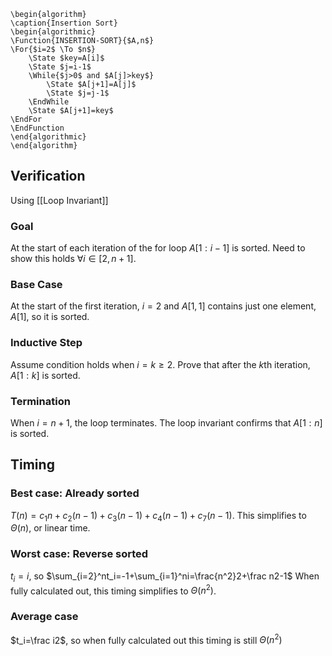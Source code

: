 
```pseudo
\begin{algorithm}
\caption{Insertion Sort}
\begin{algorithmic}
\Function{INSERTION-SORT}{$A,n$}
\For{$i=2$ \To $n$}
	\State $key=A[i]$
	\State $j=i-1$
	\While{$j>0$ and $A[j]>key$}
		\State $A[j+1]=A[j]$
		\State $j=j-1$
	\EndWhile
	\State $A[j+1]=key$
\EndFor
\EndFunction
\end{algorithmic}
\end{algorithm}
```
## Verification
Using [[Loop Invariant]]
### Goal
At the start of each iteration of the for loop $A[1:i - 1]$ is sorted.
Need to show this holds $\forall i \in [2,n+1]$.
### Base Case
At the start of the first iteration, $i=2$ and $A[1,1]$ contains just one element, $A[1]$, so it is sorted.
### Inductive Step
Assume condition holds when $i=k\ge2$.
Prove that after the $k$th iteration, $A[1:k]$ is sorted.
### Termination
When $i=n+1$, the loop terminates.
The loop invariant confirms that $A[1:n]$ is sorted.

## Timing
### Best case: Already sorted
$T(n)=c_1n+c_2(n-1)+c_3(n-1)+c_4(n-1)+c_7(n-1)$.
This simplifies to $\Theta(n)$, or linear time.
### Worst case: Reverse sorted
$t_i=i$, so $\sum_{i=2}^nt_i=-1+\sum_{i=1}^ni=\frac{n^2}2+\frac n2-1$
When fully calculated out, this timing simplifies to $\Theta(n^2)$.

### Average case
$t_i=\frac i2$, so when fully calculated out this timing is still $\Theta(n^2)$